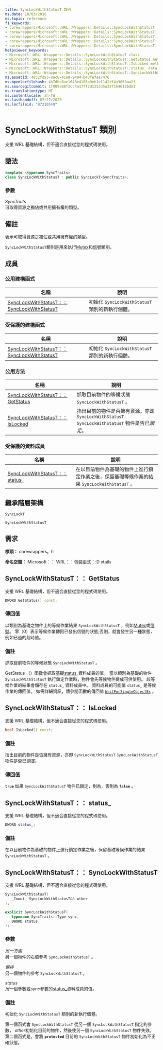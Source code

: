 ```yaml
---
title: SyncLockWithStatusT 類別
ms.date: 10/03/2018
ms.topic: reference
f1_keywords:
- corewrappers/Microsoft::WRL::Wrappers::Details::SyncLockWithStatusT
- corewrappers/Microsoft::WRL::Wrappers::Details::SyncLockWithStatusT::GetStatus
- corewrappers/Microsoft::WRL::Wrappers::Details::SyncLockWithStatusT::IsLocked
- corewrappers/Microsoft::WRL::Wrappers::Details::SyncLockWithStatusT::status_
- corewrappers/Microsoft::WRL::Wrappers::Details::SyncLockWithStatusT::SyncLockWithStatusT
helpviewer_keywords:
- Microsoft::WRL::Wrappers::Details::SyncLockWithStatusT class
- Microsoft::WRL::Wrappers::Details::SyncLockWithStatusT::GetStatus method
- Microsoft::WRL::Wrappers::Details::SyncLockWithStatusT::IsLocked method
- Microsoft::WRL::Wrappers::Details::SyncLockWithStatusT::status_ data member
- Microsoft::WRL::Wrappers::Details::SyncLockWithStatusT::SyncLockWithStatusT, constructor
ms.assetid: 4832fd93-0ac8-4168-9404-b43fefea7476
ms.openlocfilehash: 4b7dbe8ae1648e4185a9eb1e1142df4a3869aa2f
ms.sourcegitcommit: 1f009ab0f2cc4a177f2d1353d5a38f164612bdb1
ms.translationtype: MT
ms.contentlocale: zh-TW
ms.lasthandoff: 07/27/2020
ms.locfileid: "87216540"
---
```

# <a name="synclockwithstatust-class"></a>SyncLockWithStatusT 類別

支援 WRL 基礎結構，但不適合直接從您的程式碼使用。

## <a name="syntax"></a>語法

```cpp
template <typename SyncTraits>
class SyncLockWithStatusT : public SyncLockT<SyncTraits>;
```

### <a name="parameters"></a>參數

*SyncTraits*<br/>
可取得資源之獨佔或共用擁有權的類型。

## <a name="remarks"></a>備註

表示可取得資源之獨佔或共用擁有權的類型。

`SyncLockWithStatusT`類別是用來執行[Mutex](mutex-class.md)和[信號](semaphore-class.md)類別。

## <a name="members"></a>成員

### <a name="public-constructors"></a>公用建構函式

名稱                                                             | 說明
---------------------------------------------------------------- | --------------------------------------------------------------
[SyncLockWithStatusT：： SyncLockWithStatusT](#synclockwithstatust) | 初始化 `SyncLockWithStatusT` 類別的新執行個體。

### <a name="protected-constructors"></a>受保護的建構函式

名稱                                                             | 說明
---------------------------------------------------------------- | --------------------------------------------------------------
[SyncLockWithStatusT：： SyncLockWithStatusT](#synclockwithstatust) | 初始化 `SyncLockWithStatusT` 類別的新執行個體。

### <a name="public-methods"></a>公用方法

名稱                                         | 說明
-------------------------------------------- | ----------------------------------------------------------------------------------------------------------------------------------
[SyncLockWithStatusT：： GetStatus](#getstatus) | 抓取目前物件的等候狀態 `SyncLockWithStatusT` 。
[SyncLockWithStatusT：： IsLocked](#islocked)   | 指出目前的物件是否擁有資源，亦即 `SyncLockWithStatusT` `SyncLockWithStatusT` 物件是否已*鎖定*。

### <a name="protected-data-members"></a>受保護的資料成員

名稱                                    | 說明
--------------------------------------- | ----------------------------------------------------------------------------------------------------------------------------------------
[SyncLockWithStatusT：： status_](#status) | 在以目前物件為基礎的物件上進行鎖定作業之後，保留基礎等候作業的結果 `SyncLockWithStatusT` 。

## <a name="inheritance-hierarchy"></a>繼承階層架構

`SyncLockT`

`SyncLockWithStatusT`

## <a name="requirements"></a>需求

**標頭：** corewrappers。h

**命名空間：** Microsoft：： WRL：：包裝函式：:D etails

## <a name="synclockwithstatustgetstatus"></a><a name="getstatus"></a>SyncLockWithStatusT：： GetStatus

支援 WRL 基礎結構，但不適合直接從您的程式碼使用。

```cpp
DWORD GetStatus() const;
```

### <a name="return-value"></a>傳回值

以類別為基礎之物件上的等候作業結果 `SyncLockWithStatusT` ，例如[Mutex](mutex-class.md)或[信號](semaphore-class.md)。 零（0）表示等候作業傳回已發出信號的狀態;否則，就會發生另一種狀態，例如已過的超時值。

### <a name="remarks"></a>備註

抓取目前物件的等候狀態 `SyncLockWithStatusT` 。

GetStatus （）函數會抓取基礎[status_](#status)資料成員的值。 當以類別為基礎的物件 `SyncLockWithStatusT` 執行鎖定作業時，物件會先等候物件變成可供使用。 該等候作業的結果會儲存在 `status_` 資料成員中。 資料成員的可能值 `status_` 是等候作業的傳回值。 如需詳細資訊，請參閱函數的傳回值 [`WaitForSingleObjectEx`](/windows/win32/api/synchapi/nf-synchapi-waitforsingleobjectex) 。

## <a name="synclockwithstatustislocked"></a><a name="islocked"></a>SyncLockWithStatusT：： IsLocked

支援 WRL 基礎結構，但不適合直接從您的程式碼使用。

```cpp
bool IsLocked() const;
```

### <a name="remarks"></a>備註

指出目前的物件是否擁有資源，亦即 `SyncLockWithStatusT` `SyncLockWithStatusT` 物件是否已*鎖定*。

### <a name="return-value"></a>傳回值

**`true`** 如果 `SyncLockWithStatusT` 物件已鎖定，則為，否則為 **`false`** 。

## <a name="synclockwithstatuststatus_"></a><a name="status"></a>SyncLockWithStatusT：： status_

支援 WRL 基礎結構，但不適合直接從您的程式碼使用。

```cpp
DWORD status_;
```

### <a name="remarks"></a>備註

在以目前物件為基礎的物件上進行鎖定作業之後，保留基礎等候作業的結果 `SyncLockWithStatusT` 。

## <a name="synclockwithstatustsynclockwithstatust"></a><a name="synclockwithstatust"></a>SyncLockWithStatusT：： SyncLockWithStatusT

支援 WRL 基礎結構，但不適合直接從您的程式碼使用。

```cpp
SyncLockWithStatusT(
   _Inout_ SyncLockWithStatusT&& other
);

explicit SyncLockWithStatusT(
   typename SyncTraits::Type sync,
   DWORD status
);
```

### <a name="parameters"></a>參數

*另一方面*<br/>
另一個物件的右值參考 `SyncLockWithStatusT` 。

*保持*<br/>
另一個物件的參考 `SyncLockWithStatusT` 。

*status*<br/>
*另*一個參數或*sync*參數的[status_](#status)資料成員的值。

### <a name="remarks"></a>備註

初始化 `SyncLockWithStatusT` 類別的新執行個體。

第一個函式會 `SyncLockWithStatusT` 從另一個 `SyncLockWithStatusT` 指定的參數， *other*初始化目前的物件，然後使另一個 `SyncLockWithStatusT` 物件失效。 第二個函式是，會將 **`protected`** 目前的 `SyncLockWithStatusT` 物件初始化為不正確狀態。
